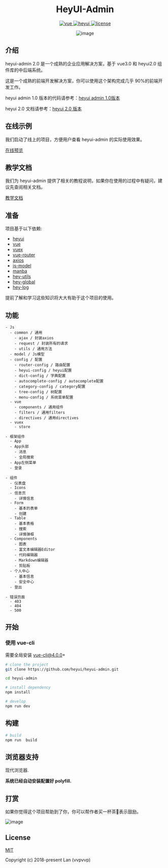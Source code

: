 <h1 align="center"> HeyUI-Admin </h1>

<p align="center">
  <a href="https://github.com/vuejs/vue">
    <img src="https://img.shields.io/github/package-json/dependency-version/heyui/heyui-admin/vue.svg" alt="vue">
  </a>
  <a href="https://github.com/heyui/heyui">
    <img src="https://img.shields.io/github/package-json/dependency-version/heyui/heyui-admin/heyui.svg" alt="heyui">
  </a>
  <a href="https://github.com/heyui/heyui-admin/blob/master/LICENSE">
    <img src="https://img.shields.io/badge/License-MIT-yellow.svg" alt="license">
  </a>
</p>

<div align="center">

![image](https://user-images.githubusercontent.com/8186664/51449312-6cc17c00-1d66-11e9-9ec2-33e0ed703af9.png)

</div>

## 介绍

heyui-admin 2.0 是一个成熟的企业应用解决方案，基于 vue3.0 和 heyui2.0 组件库的中后端系统。

这是一个成熟的前端开发解决方案，你可以使用这个架构完成几乎 90%的前端开发工作。

heyui admin 1.0 版本的代码请参考：[heyui admin 1.0版本](https://github.com/heyui/heyui-admin/tree/v1)

heyui 2.0 文档请参考：[heyui 2.0 版本](https://v2.heyui.top)

## 在线示例

我们启动了线上的项目，方便用户查看 heyui-admin 的实际使用效果。

[在线预览](https://admin.heyui.top)

## 教学文档

我们为 heyui-admin 提供了相关的教程说明，如果你在使用的过程中有疑问，建议先查阅相关文档。

[教学文档](http://docs.v2.heyui.top)

## 准备

项目基于以下依赖:

- [heyui](https://v2.heyui.top/)
- [vue](https://cn.vuejs.org/index.html)
- [vuex](https://vuex.vuejs.org/zh-cn/)
- [vue-router](https://router.vuejs.org/zh-cn/)
- [axios](https://github.com/axios/axios)
- [js-model](https://www.npmjs.com/package/js-model)
- [manba](https://www.npmjs.com/package/manba)
- [hey-utils](https://www.npmjs.com/package/hey-utils)
- [hey-global](https://www.npmjs.com/package/hey-global)
- [hey-log](https://www.npmjs.com/package/hey-log)

提前了解和学习这些知识将大大有助于这个项目的使用。

## 功能

```
- Js
  - common / 通用
    - ajax / 封装axios
    - request / 封装所有的请求
    - utils / 通用方法
  - model / Js模型
  - config / 配置
    - router-config / 路由配置
    - heyui-config / heyui配置
    - dict-config / 字典配置
    - autocomplete-config / autocomplete配置
    - category-config / category配置
    - tree-config / 树配置
    - menu-config / 系统菜单配置
  - vue
    - components / 通用组件
    - filters / 通用filters
    - directives / 通用directives
  - vuex
    - store

- 框架组件
  - App
  - App头部
    - 消息
    - 全局搜索
  - App左侧菜单
  - 登录

- 组件
  - 仪表盘
  - Icons
  - 信息页
    - 详情信息
  - Form
    - 基本的表单
    - 创建
  - Table
    - 基本表格
    - 搜索
    - 详情弹框
  - Components
    - 图表
    - 富文本编辑器Editor
    - 代码编辑器
    - Markdown编辑器
    - 剪贴板
  - 个人中心
    - 基本信息
    - 安全中心
  - 登出

- 错误页面
  - 403
  - 404
  - 500
```

## 开始

### 使用 vue-cli

需要全局安装 vue-cli@4.0.0+

```bash
# clone the project
git clone https://github.com/heyui/heyui-admin.git

cd heyui-admin

# install dependency
npm install

# develop
npm run dev
```


## 构建

```bash
# build
npm run  build
```

## 浏览器支持

现代浏览器.

**系统已经自动安装配置好 polyfill.**

## 打赏

如果你觉得这个项目帮助到了你，你可以帮作者买一杯茶🍵表示鼓励。

![image](https://heyui.github.io/heyui-admin-docs/images/docs/tea.jpg)


## License

[MIT](https://github.com/heyui/heyui-admin/blob/master/LICENSE)

Copyright (c) 2018-present Lan (vvpvvp)
